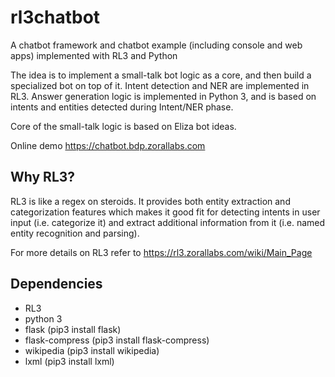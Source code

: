 # rl3chatbot
A chatbot framework and chatbot example (including console and web apps) implemented with RL3 and Python

The idea is to implement a small-talk bot logic as a core, and then build a specialized bot on top of it. Intent detection and NER are implemented in RL3. Answer generation logic is
implemented in Python 3, and is based on intents and entities detected during Intent/NER phase.

Core of the small-talk logic is based on Eliza bot ideas.

Online demo https://chatbot.bdp.zorallabs.com

## Why RL3?

RL3 is like a regex on steroids. It provides both entity extraction and categorization features which makes it good fit for detecting intents in user input (i.e. categorize it) and
extract additional information from it (i.e. named entity recognition and parsing).

For more details on RL3 refer to https://rl3.zorallabs.com/wiki/Main_Page

## Dependencies

* RL3
* python 3
* flask (pip3 install flask)
* flask-compress (pip3 install flask-compress)
* wikipedia (pip3 install wikipedia)
* lxml (pip3 install lxml)
